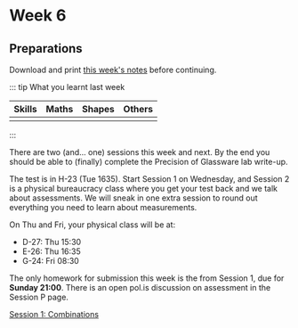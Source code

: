 # Week 6

## Preparations

Download and print [this week's notes](/resources/worksheets/Y1-week7-notes-S1.pdf) before continuing.

<Foldable>

::: tip What you learnt last week

<center>

|  Skills   |   Maths   |   Shapes  |  Others  |
|:---------:|:---------:|:---------:|:--------:|
|           |           |           |          |

</center>

:::

</Foldable>

There are two (and... one) sessions this week and next.  By the end you should be able to (finally) complete the Precision of Glassware lab write-up.

The test is in H-23 (Tue 1635).  Start Session 1 on Wednesday, and Session 2 is a physical bureaucracy class where you get your test back and we talk about assessments.  We will sneak in one extra session to round out everything you need to learn about measurements.

On Thu and Fri, your physical class will be at:

* D-27: Thu 15:30
* E-26: Thu 16:35
* G-24: Fri 08:30

The only homework for submission this week is the from Session 1, due for **Sunday 21:00**.  There is an open pol.is discussion on assessment in the Session P page.

<a href="./Session1" class="el-button el-button--success">Session 1: Combinations </a>

<!-- <a href="./Session2" class="el-button el-button--success">Session 2: Many Many</a> -->

<!-- ## Class Collage

In this section I will post a selection of the homework your class submitted.  Check back next week! -->
